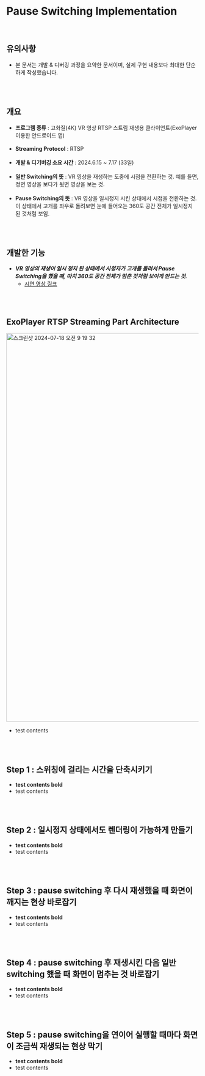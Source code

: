 # Pause Switching Implementation
<br/>

## 유의사항
- 본 문서는 개발 & 디버깅 과정을 요약한 문서이며, 실제 구현 내용보다 최대한 단순하게 작성했습니다.

<br><br/>
## 개요
- **프로그램 종류** : 고화질(4K) VR 영상 RTSP 스트림 재생용 클라이언트(ExoPlayer 이용한 안드로이드 앱)
<br><br/>
- **Streaming Protocol** : RTSP
<br><br/>
- **개발 & 디기버깅 소요 시간** : 2024.6.15 ~ 7.17 (33일)
<br><br/>
- **일반 Switching의 뜻** : VR 영상을 재생하는 도중에 시점을 전환하는 것. 예를 들면, 정면 영상을 보다가 뒷면 영상을 보는 것.
<br><br/>
- **Pause Switching의 뜻** : VR 영상을 일시정지 시킨 상태에서 시점을 전환하는 것. 이 상태에서 고개를 좌우로 돌려보면 눈에 들어오는 360도 공간 전체가 일시정지 된 것처럼 보임.

<br><br/>
## 개발한 기능
- ***VR 영상의 재생이 일시 정지 된 상태에서 시청자가 고개를 돌려서 Pause Switching을 했을 때, 마치 360도 공간 전체가 멈춘 것처럼 보이게 만드는 것.***
    - [시연 영상 링크](https://subdued-lentil-b20.notion.site/Pause-Switching-Test-e5dff05eba9344b9ba4780313696b2c7)

<br><br/>
## ExoPlayer RTSP Streaming Part Architecture
<img width="1019" alt="스크린샷 2024-07-18 오전 9 19 32" src="https://github.com/user-attachments/assets/3df5ba83-d5ed-4d9f-bc4e-a07bd2be3517"><br>
- test contents

<br><br/>
## Step 1 : 스위칭에 걸리는 시간을 단축시키기
- **test contents bold**
- test contents

<br><br/>
## Step 2 : 일시정지 상태에서도 렌더링이 가능하게 만들기
- **test contents bold**
- test contents

<br><br/>
## Step 3 : pause switching 후 다시 재생했을 때 화면이 깨지는 현상 바로잡기
- **test contents bold**
- test contents

<br><br/>
## Step 4 : pause switching 후 재생시킨 다음 일반 switching 했을 때 화면이 멈추는 것 바로잡기
- **test contents bold**
- test contents

<br><br/>
## Step 5 : pause switching을 연이어 실행할 때마다 화면이 조금씩 재생되는 현상 막기
- **test contents bold**
- test contents